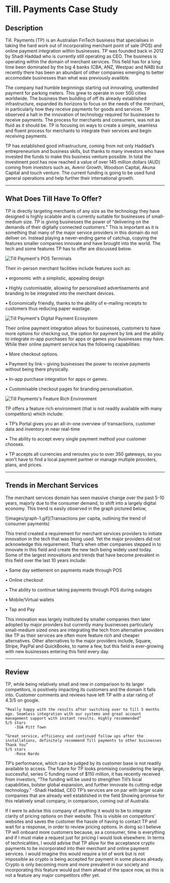 # Till. Payments Case Study

## Description
Till. Payments (TP) is an Australian FinTech business that specialises in taking the hard work out of incorporating merchant point of sale (POS) and online payment integration within businesses. TP was founded back in 2012 by Shadi Haddad who is currently still operating as CEO. The business is operating within the domain of merchant services. This field has for a long time been dominated by the big 4 banks (CBA, ANZ, Westpac and NAB) but recently there has been an abundant of other companies emerging to better accomodate businesses than what was previously availible.

The company had humble beginnings starting out innovating, unattended payment for parking meters. This grew to operate in over 500 cities worldwide. The business then building of off its already established infrastructure, expanded its horizons to focus on the needs of the merchant, in particularly how they receive payments for goods and services. TP observed a halt in the innovation of technology required for businesses to receive payments. The process for merchants and consumers, was not as fluid as it should be. TP is focusing on ways to create a simple, seamless and fluent process for merchants to integrate their services and begin receiving payments.

TP has established good infrastructure, coming from not only Haddad’s entrepreneurism and business skills, but thanks to many investors who have invested the funds to make this business venture possible. In total the investment pool has now reached a value of over 145 million dollars (AUD) coming from investors such as, Avenir Growth, Woodson Capital, Akuna Capital and touch venture. The current funding is going to be used fund general operations and help further their international growth.

---

## What Does Till Have To Offer?
TP is directly targeting merchants of any size as the technology they have designed is highly scalable and is currently suitable for businesses of small-medium size. TP is giving businesses the power of “delivering on the demands of their digitally connected customers." This is important as it is something that many of the major service providers in this domain do not deliver on. Instead playing a never-ending game of catchup, copying the features smaller companies innovate and have brought into the world. The tech and some features TP has to offer are discussed below.

![Till Payment's POS Terminals](https://till-payments-website.s3.amazonaws.com/assets/images/all-terminal-dual.png)

Their in-person merchant facilities include features such as:

•	ergonomic with a simplistic, appealing design

•	Highly customisable, allowing for personalised advertisements and branding to be integrated into the merchant devices. 

•	Economically friendly, thanks to the ability of e-mailing receipts to customers thus reducing paper wastage.

![Till Payment's Digital Payment Ecosystem](https://till-payments-website.s3.amazonaws.com/assets/images/onlinenew.png)

Their online payment integration allows for businesses, customers to have more options for checking out, the option for payment by link and the ability to integrate in-app purchases for apps or games your businesses may have.
While their online payment service has the following capabilities:

•	More checkout options.

•	Payment by link – giving businesses the power to receive payments without being there physically.

•	In-app purchase integration for apps or games.

•	Customisable checkout pages for branding personalisation.

![Till Payments's Feature Rich Environment](https://till-payments-website.s3.amazonaws.com/assets/images/Till-Ecosystem-V03-1200x1200-copy.png)

TP offers a feature rich environment (that is not readily available with many competitors) which include:

•	TP’s Portal gives you an all-in-one overview of transactions, customer data and inventory in near real-time

•	The ability to accept every single payment method your customer chooses.

•	TP accepts all currencies and reroutes you to over 350 gateways, so you won’t have to find a local payment partner or manage multiple providers, plans, and prices.

---

## Trends in Merchant Services

The merchant services domain has seen massive change over the past 5-10 years, majorly due to the consumer demand, to shift into a largely digital economy. This trend is easily observed in the graph pictured below,

![images/graph-1.gif](Transactions per capita, outlining the trend of consumer payments)

This trend created a requirement for merchant services providers to initiate innovation in the tech that was being used. Yet the major providers did not acknowledge this requirement. That’s when other companies stepped in to innovate in this field and create the new tech being widely used today. Some of the largest innovations and trends that have become prevalent in this field over the last 10 years include:

•	Same day settlement on payments made through POS

•	Online checkout

•	The ability to continue taking payments through POS during outages

•	Mobile/Virtual wallets

•	Tap and Pay


This innovation was largely instituted by smaller companies then later adopted by major providers but currently many businesses particularly small-medium sized ones are integrating the tech from alternative providers like TP as their services are often more feature rich and cheaper alternatives. Other alternatives to the major providers include, Square, Stripe, PayPal and QuickBooks, to name a few, but this field is ever-growing with new businesses entering this field every day.

---

## Review

TP, while being relatively small and new in comparison to its larger competitors, is positively impacting its customers and the domain it falls into. Customer comments and reviews have left TP with a star rating of 4.3/5 on google.

    “Really happy with the results after switching over to Till 5 months ago. Seamless integration with our systems and great account management support with instant results. Highly recommended” 
    5/5 stars
        -IGA Pitt Town

    ”Great service, efficiency and continued follow ups after the installations, definitely recommend Till payments to other businesses
    Thank You”
    5/5 stars
	    -Rose Nardo

TP’s performance, which can be judged by its customer base is not readily available to access. The future for TP looks promising considering the large, successful, series C funding round of $110 million, it has recently received from investors, 
    “The funding will be used to strengthen Till’s local capabilities, bolster global expansion, and further innovate its cutting-edge technology.” 
    -Shadi Haddad, CEO
TP’s services are on par with larger scale companies that are already well established in the field Showing promise for this relatively small company, in comparison, coming out of Australia.

If I were to advise this company of anything it would to be to integrate clarity of pricing options on their website. This is visible on competitors’ websites and saves the customer the hassle of having to contact TP and wait for a response, in order to review pricing options. In doing so I believe TP will onboard more customers because, as a consumer, time is everything and if I must make a request just for pricing I would look elsewhere.
In terms of technicalities, I would advise that TP allow for the acceptance crypto payments to be incorporated into their merchant and online payment services. I would imagine this would require a lot of work but is not impossible as crypto is being accepted for payment in some places already. Crypto is only becoming more and more prevalent in our society and incorporating this feature would put them ahead of the space now, as this is not a feature any major competitors offer yet.
